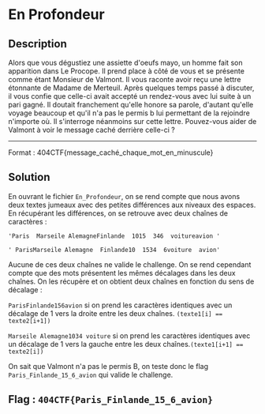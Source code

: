 # En Profondeur

## Description

Alors que vous dégustiez une assiette d'oeufs mayo, un homme fait son apparition dans Le Procope. Il prend place à côté de vous et se présente comme étant Monsieur de Valmont. Il vous raconte avoir reçu une lettre étonnante de Madame de Merteuil. Après quelques temps passé à discuter, il vous confie que celle-ci avait accepté un rendez-vous avec lui suite à un pari gagné. Il doutait franchement qu'elle honore sa parole, d'autant qu'elle voyage beaucoup et qu'il n'a pas le permis b lui permettant de la rejoindre n'importe où. Il s'interroge néanmoins sur cette lettre. Pouvez-vous aider de Valmont à voir le message caché derrière celle-ci ?

---

Format : 404CTF{message_caché_chaque_mot_en_minuscule}

## Solution

En ouvrant le fichier `En_Profondeur`, on se rend compte que nous avons deux textes jumeaux avec des petites différences aux niveaux des espaces. En récupérant les différences, on se retrouve avec deux chaînes de caractères :

`'Paris  Marseile AlemagneFinlande  1015  346  voitureavion '`

`' ParisMarseile Alemagne  Finlande10  1534  6voiture  avion'`

Aucune de ces deux chaînes ne valide le challenge. On se rend cependant compte que des mots présentent les mêmes décalages dans les deux chaînes. On les récupère et on obtient deux chaînes en fonction du sens de décalage :

`ParisFinlande156avion` si on prend les caractères identiques avec un décalage de 1 vers la droite entre les deux chaînes. `(texte1[i] == texte2[i+1])`

`Marseile Alemagne1034 voiture` si on prend les caractères identiques avec un décalage de 1 vers la gauche entre les deux chaînes.`(texte1[i+1] == texte2[i])`

On sait que Valmont n'a pas le permis B, on teste donc le flag `Paris_Finlande_15_6_avion` qui valide le challenge.

## Flag : `404CTF{Paris_Finlande_15_6_avion}`
